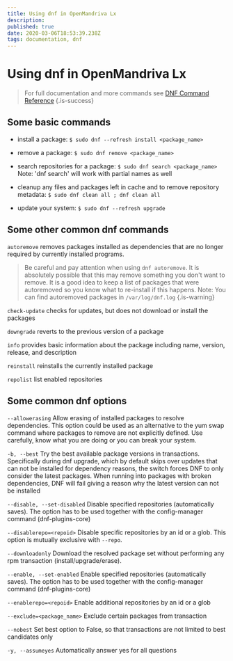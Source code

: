 ```yaml
---
title: Using dnf in OpenMandriva Lx
description: 
published: true
date: 2020-03-06T18:53:39.238Z
tags: documentation, dnf
---
```


# Using dnf in OpenMandriva Lx

> For full documentation and more commands see [DNF Command Reference](https://dnf.readthedocs.io/en/latest/command_ref.html)
{.is-success}


## Some basic commands

- install a package:
`$ sudo dnf --refresh install <package_name>`

- remove a package:
`$ sudo dnf remove <package_name>`

- search repositories for a package:
`$ sudo dnf search <package_name>`
Note: 'dnf search' will work with partial names as well

- cleanup any files and packages left in cache and to remove repository metadata:
`$ sudo dnf clean all ; dnf clean all`

- update your system:
`$ sudo dnf --refresh upgrade `

## Some other common dnf commands

`autoremove`
removes packages installed as dependencies that are no longer required by currently installed programs.
> Be careful and pay attention when using `dnf autoremove`. It is absolutely possible that this may remove something you don't want to remove. It is a good idea to keep a list of packages that were autoremoved so you know what to re-install if this happens.
Note: You can find autoremoved packages in `/var/log/dnf.log`
{.is-warning}


`check-update`
checks for updates, but does not download or install the packages

`downgrade`
reverts to the previous version of a package

`info`
provides basic information about the package including name, version, release, and description

`reinstall`
reinstalls the currently installed package

`repolist`
list enabled repositories

## Some common dnf options

`--allowerasing`
Allow erasing of installed packages to resolve dependencies. This option could be used as an alternative to the yum swap command where packages to remove are not explicitly defined. Use carefully, know what you are doing or you can break your system.

`-b, --best`
Try the best available package versions in transactions. Specifically during dnf upgrade, which by default skips over updates that can not be installed for dependency reasons, the switch forces DNF to only consider the latest packages. When running into packages with broken dependencies, DNF will fail giving a reason why the latest version can not be installed

`--disable, --set-disabled`
Disable specified repositories (automatically saves). The option has to be used together with the config-manager command (dnf-plugins-core)

`--disablerepo=<repoid>`
Disable specific repositories by an id or a glob. This option is mutually exclusive with `--repo`.

`--downloadonly`
Download the resolved package set without performing any rpm transaction (install/upgrade/erase).

`--enable, --set-enabled`
Enable specified repositories (automatically saves). The option has to be used together with the config-manager command (dnf-plugins-core)

`--enablerepo=<repoid>`
Enable additional repositories by an id or a glob

`--exclude=<package_name>`
Exclude certain packages from transaction

`--nobest`
Set best option to False, so that transactions are not limited to best candidates only

`-y, --assumeyes`
Automatically answer yes for all questions
